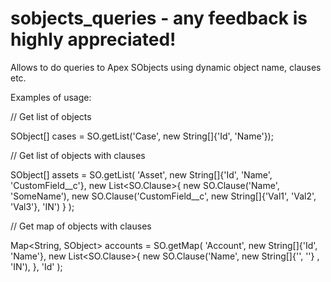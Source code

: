 # sobjects_queries - any feedback is highly appreciated!
Allows to do queries to Apex SObjects using dynamic object name, clauses etc.

Examples of usage:

// Get list of objects

SObject[] cases = SO.getList('Case', new String[]{'Id', 'Name'});

// Get list of objects with clauses

SObject[] assets = SO.getList(
    'Asset', new String[]{'Id', 'Name', 'CustomField__c'},
    new List<SO.Clause>{
        new SO.Clause('Name', 'SomeName'),
        new SO.Clause('CustomField__c', new String[]{'Val1', 'Val2', 'Val3'}, 'IN')
    }
);
        
// Get map of objects with clauses

Map<String, SObject> accounts = SO.getMap(
    'Account', new String[]{'Id', 'Name'},
    new List<SO.Clause>{
        new SO.Clause('Name', new String[]{'', ''} , 'IN'),
    },
    'Id'
);
